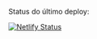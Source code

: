 Status do último deploy:

[![Netlify Status](https://api.netlify.com/api/v1/badges/8fed3270-cd59-4710-8390-c9d18ecf61cb/deploy-status)](https://app.netlify.com/sites/brasilgame/deploys)
